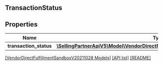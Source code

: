 ## TransactionStatus

## Properties

Name | Type | Description | Notes
------------ | ------------- | ------------- | -------------
**transaction_status** | [**\SellingPartnerApiV5\Model\VendorDirectFulfillmentSandboxV20211028\Transaction**](Transaction.md) |  | [optional]

[[VendorDirectFulfillmentSandboxV20211028 Models]](../) [[API list]](../../Api) [[README]](../../../README.md)
